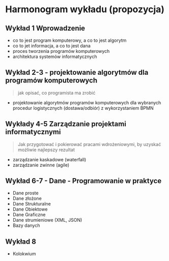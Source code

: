 # Harmonogram wykładu (propozycja)

## Wykład 1 Wprowadzenie

- co to jest program komputerowy, a co to jest algorytm
- co to jet informacja, a co to jest dana
- proces tworzenia programów komputerowych
- architektura systemów informatycznych

## Wykład 2-3 - projektowanie algorytmów dla programów komputerowych

> jak opisać, co programista ma zrobić

- projektowanie algorytmów programów komputerowych dla wybranych procedur logistycznych (dostawa/odbiór) z wykorzystaniem BPMN

## Wykłady 4-5 Zarządzanie projektami informatycznymi

> Jak przygotować i pokierować pracami wdrożeniowymi, by uzyskać możliwie najlepszy rezultat

- zarządzanie kaskadowe (waterfall)
- zarządzanie zwinne (agile)

## Wykład 6-7 - Dane - Programowanie w praktyce

- Dane proste
- Dane złożone
- Dane Strukturalne
- Dane Obiektowe
- Dane Graficzne
- Dane strumieniowe (XML, JSON)
- Bazy danych

## Wykład 8

- Kolokwium
